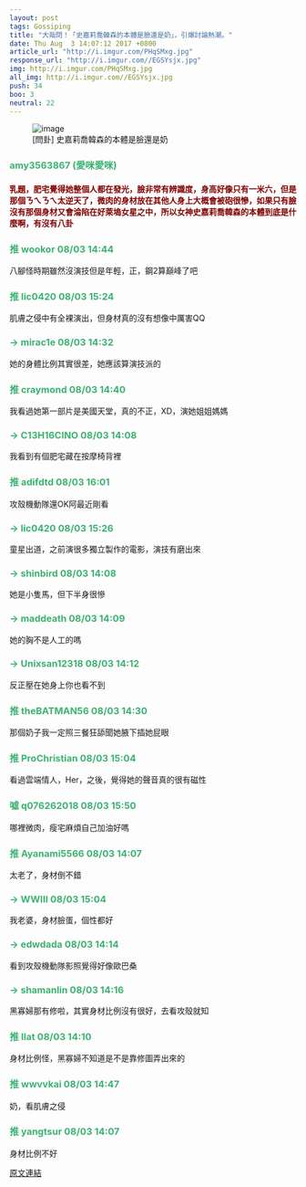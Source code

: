 ```yaml
---
layout: post
tags: Gossiping
title: "大哉問！「史嘉莉喬韓森的本體是臉還是奶」，引爆討論熱潮。"
date: Thu Aug  3 14:07:12 2017 +0800
article_url: "http://i.imgur.com/PHqSMxg.jpg"
response_url: "http://i.imgur.com//EGSYsjx.jpg"
img: http://i.imgur.com/PHqSMxg.jpg
all_img: http://i.imgur.com//EGSYsjx.jpg
push: 34
boo: 3
neutral: 22
---
```


<figure>
<img src="http://i.imgur.com/PHqSMxg.jpg" alt="image">
<figcaption>
[問卦] 史嘉莉喬韓森的本體是臉還是奶
</figcaption>
</figure>



<h3 style="color:MediumSeaGreen;">amy3563867 (愛咪愛咪)</h3>

<h4 style="color:Maroon;">乳題，肥宅覺得她整個人都在發光，臉非常有辨識度，身高好像只有一米六，但是那個ㄋㄟㄋㄟ太逆天了，微肉的身材放在其他人身上大概會被砲很慘，如果只有臉沒有那個身材又會淪陷在好萊塢女星之中，所以女神史嘉莉喬韓森的本體到底是什麼啊，有沒有八卦</h4>

<h3 style="color:MediumSeaGreen;">推 wookor 08/03 14:44</h3>

<p>八腳怪時期雖然沒演技但是年輕，正，鋼2算巔峰了吧</p>

<h3 style="color:MediumSeaGreen;">推 lic0420 08/03 15:24</h3>

<p>肌膚之侵中有全裸演出，但身材真的沒有想像中厲害QQ</p>

<h3 style="color:MediumSeaGreen;">→ mirac1e 08/03 14:32</h3>

<p>她的身體比例其實很差，她應該算演技派的</p>

<h3 style="color:MediumSeaGreen;">推 craymond 08/03 14:40</h3>

<p>我看過她第一部片是美國天堂，真的不正，XD，演她姐姐媽媽</p>

<h3 style="color:MediumSeaGreen;">→ C13H16ClNO 08/03 14:08</h3>

<p>我看到有個肥宅藏在按摩椅背裡</p>

<h3 style="color:MediumSeaGreen;">推 adifdtd 08/03 16:01</h3>

<p>攻殼機動隊還OK阿最近剛看</p>

<h3 style="color:MediumSeaGreen;">→ lic0420 08/03 15:26</h3>

<p>童星出道，之前演很多獨立製作的電影，演技有磨出來</p>

<h3 style="color:MediumSeaGreen;">→ shinbird 08/03 14:08</h3>

<p>她是小隻馬，但下半身很慘</p>

<h3 style="color:MediumSeaGreen;">→ maddeath 08/03 14:09</h3>

<p>她的胸不是人工的嗎</p>

<h3 style="color:MediumSeaGreen;">→ Unixsan12318 08/03 14:12</h3>

<p>反正壓在她身上你也看不到</p>

<h3 style="color:MediumSeaGreen;">推 theBATMAN56 08/03 14:30</h3>

<p>那個奶子我一定照三餐狂舔聞她腋下插她屁眼</p>

<h3 style="color:MediumSeaGreen;">推 ProChristian 08/03 15:04</h3>

<p>看過雲端情人，Her，之後，覺得她的聲音真的很有磁性</p>

<h3 style="color:MediumSeaGreen;">噓 q076262018 08/03 15:50</h3>

<p>哪裡微肉，瘦宅麻煩自己加油好嗎</p>

<h3 style="color:MediumSeaGreen;">推 Ayanami5566 08/03 14:07</h3>

<p>太老了，身材倒不錯</p>

<h3 style="color:MediumSeaGreen;">→ WWIII 08/03 15:04</h3>

<p>我老婆，身材臉蛋，個性都好</p>

<h3 style="color:MediumSeaGreen;">→ edwdada 08/03 14:14</h3>

<p>看到攻殼機動隊影照覺得好像歐巴桑</p>

<h3 style="color:MediumSeaGreen;">→ shamanlin 08/03 14:16</h3>

<p>黑寡婦那有修啦，其實身材比例沒有很好，去看攻殼就知</p>

<h3 style="color:MediumSeaGreen;">推 Ilat 08/03 14:10</h3>

<p>身材比例怪，黑寡婦不知道是不是靠修圖弄出來的</p>

<h3 style="color:MediumSeaGreen;">推 wwvvkai 08/03 14:47</h3>

<p>奶，看肌膚之侵</p>

<h3 style="color:MediumSeaGreen;">推 yangtsur 08/03 14:07</h3>

<p>身材比例不好</p>

<a href = "https://www.ptt.cc/bbs/Gossiping/M.1501740434.A.F50.html">原文連結</a>

